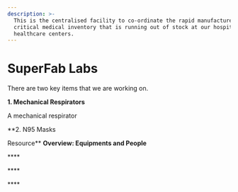 ```yaml
---
description: >-
  This is the centralised facility to co-ordinate the rapid manufacture of most
  critical medical inventory that is running out of stock at our hospitals and
  healthcare centers.
---
```


# SuperFab Labs

There are two key items that we are working on.  
  
**1. Mechanical Respirators**  
  
A mechanical respirator 

**2. N95 Masks  
  
Resource** **Overview: Equipments and People**  


\*\*\*\*

\*\*\*\*

\*\*\*\*



